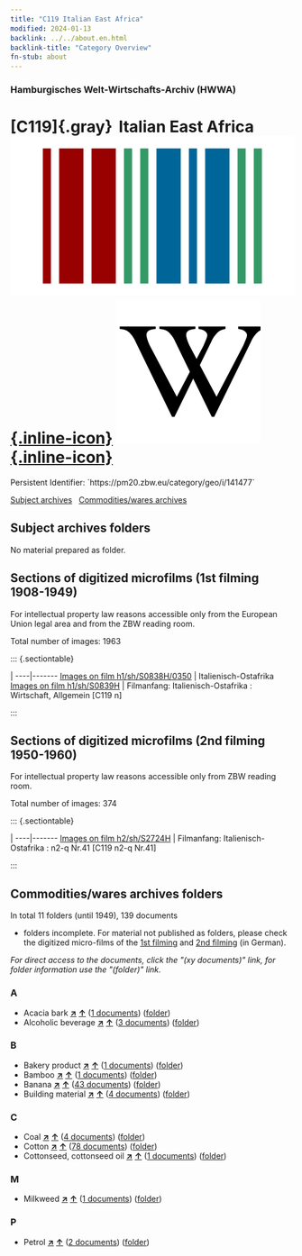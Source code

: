 ```yaml
---
title: "C119 Italian East Africa"
modified: 2024-01-13
backlink: ../../about.en.html
backlink-title: "Category Overview"
fn-stub: about
---
```


### Hamburgisches Welt-Wirtschafts-Archiv (HWWA)

# [C119]{.gray}&#8201; Italian East Africa &#160; [![Wikidata](/images/Wikidata-logo.svg "Wikidata"){.inline-icon}](http://www.wikidata.org/entity/Q328478) [![Wikipedia](/images/Wikipedia-W.svg "Wikipedia"){.inline-icon}](https://en.wikipedia.org/wiki/Italian_East_Africa)

<div class="hint">Persistent Identifier: `https://pm20.zbw.eu/category/geo/i/141477`</div>





[Subject archives](#subject-archives-folders) &#160; [Commodities/wares archives](#commoditieswares-archives-folders)




## Subject archives folders








No material prepared as folder.



<a id="filmsections" />

## Sections of digitized microfilms (1st filming 1908-1949)

<p>For intellectual property law reasons accessible only from the European Union legal area and from the ZBW reading room.</p>



<p>Total number of images: 1963</p>




::: {.sectiontable}

 | 
----|-------
<a class="btn" href="https://pm20.zbw.eu/film/h1/sh/S0838H/0350" rel="nofollow">Images on film h1/sh/S0838H/0350</a> | Italienisch-Ostafrika
<a class="btn" href="https://pm20.zbw.eu/film/h1/sh/S0839H" rel="nofollow">Images on film h1/sh/S0839H</a> | Filmanfang: Italienisch-Ostafrika : Wirtschaft, Allgemein [C119 n]


:::




## Sections of digitized microfilms (2nd filming 1950-1960)

<p>For intellectual property law reasons accessible only from ZBW reading room.</p>



<p>Total number of images: 374</p>




::: {.sectiontable}

 | 
----|-------
<a class="btn" href="https://pm20.zbw.eu/film/h2/sh/S2724H" rel="nofollow">Images on film h2/sh/S2724H</a> | Filmanfang: Italienisch-Ostafrika : n2-q Nr.41 [C119 n2-q Nr.41]


:::














## Commodities/wares archives folders











In total 11 folders (until 1949), 139 documents
- folders incomplete.  For material not published as folders, please check the
digitized micro-films of the [1st filming](/film/h1_wa.de.html) and [2nd
filming](/film/h2_wa.de.html) (in German).

_For direct access to the documents, click the "(xy documents)" link, for folder information use the "(folder)" link._



### A

- Acacia bark [**&nearr;**](../../../ware/i/141950/about.en.html "Acacia bark (xXX all over the world)") [**&uarr;**](../../../ware/about.en.html#PLW06-Fp01 "Ware category system") (<a href="https://pm20.zbw.eu/iiifview/folder/wa/141950,141477" title="about: Acacia bark : Italian East Africa" target="_blank">1 documents</a>) ([folder](../../../../folder/wa/1419xx/141950/1414xx/141477/about.en.html))
- Alcoholic beverage [**&nearr;**](../../../ware/i/141966/about.en.html "Alcoholic beverage (xXX all over the world)") [**&uarr;**](../../../ware/about.en.html#PID20.02-Sp "Ware category system") (<a href="https://pm20.zbw.eu/iiifview/folder/wa/141966,141477" title="about: Alcoholic beverage : Italian East Africa" target="_blank">3 documents</a>) ([folder](../../../../folder/wa/1419xx/141966/1414xx/141477/about.en.html))

### B

- Bakery product [**&nearr;**](../../../ware/i/142026/about.en.html "Bakery product (xXX all over the world)") [**&uarr;**](../../../ware/about.en.html#PID20-Ba "Ware category system") (<a href="https://pm20.zbw.eu/iiifview/folder/wa/142026,141477" title="about: Bakery product : Italian East Africa" target="_blank">1 documents</a>) ([folder](../../../../folder/wa/1420xx/142026/1414xx/141477/about.en.html))
- Bamboo [**&nearr;**](../../../ware/i/142035/about.en.html "Bamboo (xXX all over the world)") [**&uarr;**](../../../ware/about.en.html#PLW04-Gr02 "Ware category system") (<a href="https://pm20.zbw.eu/iiifview/folder/wa/142035,141477" title="about: Bamboo : Italian East Africa" target="_blank">1 documents</a>) ([folder](../../../../folder/wa/1420xx/142035/1414xx/141477/about.en.html))
- Banana [**&nearr;**](../../../ware/i/142038/about.en.html "Banana (xXX all over the world)") [**&uarr;**](../../../ware/about.en.html#PLW04-Bn "Ware category system") (<a href="https://pm20.zbw.eu/iiifview/folder/wa/142038,141477" title="about: Banana : Italian East Africa" target="_blank">43 documents</a>) ([folder](../../../../folder/wa/1420xx/142038/1414xx/141477/about.en.html))
- Building material [**&nearr;**](../../../ware/i/142086/about.en.html "Building material (xXX all over the world)") [**&uarr;**](../../../ware/about.en.html#PID22-Bs "Ware category system") (<a href="https://pm20.zbw.eu/iiifview/folder/wa/142086,141477" title="about: Building material : Italian East Africa" target="_blank">4 documents</a>) ([folder](../../../../folder/wa/1420xx/142086/1414xx/141477/about.en.html))

### C

- Coal [**&nearr;**](../../../ware/i/143120/about.en.html "Coal (xXX all over the world)") [**&uarr;**](../../../ware/about.en.html#PRB02.01 "Ware category system") (<a href="https://pm20.zbw.eu/iiifview/folder/wa/143120,141477" title="about: Coal : Italian East Africa" target="_blank">4 documents</a>) ([folder](../../../../folder/wa/1431xx/143120/1414xx/141477/about.en.html))
- Cotton [**&nearr;**](../../../ware/i/142089/about.en.html "Cotton (xXX all over the world)") [**&uarr;**](../../../ware/about.en.html#PLW04-Bw "Ware category system") (<a href="https://pm20.zbw.eu/iiifview/folder/wa/142089,141477" title="about: Cotton : Italian East Africa" target="_blank">78 documents</a>) ([folder](../../../../folder/wa/1420xx/142089/1414xx/141477/about.en.html))
- Cottonseed, cottonseed oil [**&nearr;**](../../../ware/i/142093/about.en.html "Cottonseed, cottonseed oil (xXX all over the world)") [**&uarr;**](../../../ware/about.en.html#PID20-Oe01 "Ware category system") (<a href="https://pm20.zbw.eu/iiifview/folder/wa/142093,141477" title="about: Cottonseed, cottonseed oil : Italian East Africa" target="_blank">1 documents</a>) ([folder](../../../../folder/wa/1420xx/142093/1414xx/141477/about.en.html))

### M

- Milkweed [**&nearr;**](../../../ware/i/142013/about.en.html "Milkweed (xXX all over the world)") [**&uarr;**](../../../ware/about.en.html#PID19-Nf06 "Ware category system") (<a href="https://pm20.zbw.eu/iiifview/folder/wa/142013,141477" title="about: Milkweed : Italian East Africa" target="_blank">1 documents</a>) ([folder](../../../../folder/wa/1420xx/142013/1414xx/141477/about.en.html))

### P

- Petrol [**&nearr;**](../../../ware/i/142108/about.en.html "Petrol (xXX all over the world)") [**&uarr;**](../../../ware/about.en.html#PID13.02-Ks02 "Ware category system") (<a href="https://pm20.zbw.eu/iiifview/folder/wa/142108,141477" title="about: Petrol : Italian East Africa" target="_blank">2 documents</a>) ([folder](../../../../folder/wa/1421xx/142108/1414xx/141477/about.en.html))




